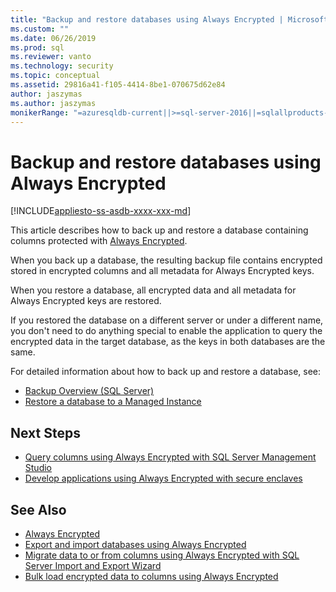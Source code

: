 ```yaml
---
title: "Backup and restore databases using Always Encrypted | Microsoft Docs"
ms.custom: ""
ms.date: 06/26/2019
ms.prod: sql
ms.reviewer: vanto
ms.technology: security
ms.topic: conceptual
ms.assetid: 29816a41-f105-4414-8be1-070675d62e84
author: jaszymas
ms.author: jaszymas
monikerRange: "=azuresqldb-current||>=sql-server-2016||=sqlallproducts-allversions||>=sql-server-linux-2017||=azuresqldb-mi-current"
---
```

# Backup and restore databases using Always Encrypted 
[!INCLUDE[appliesto-ss-asdb-xxxx-xxx-md](../../../includes/appliesto-ss-asdb-xxxx-xxx-md.md)]

This article describes how to back up and restore a database containing columns protected with [Always Encrypted](../../../relational-databases/security/encryption/always-encrypted-database-engine.md).

When you back up a database, the resulting backup file contains encrypted stored in encrypted columns and all metadata for Always Encrypted keys.

When you restore a database, all encrypted data and all metadata for Always Encrypted keys are restored. 

If you restored the database on a different server or under a different name, you don't need to do anything special to enable the application to query the encrypted data in the target database, as the keys in both databases are the same.

For detailed information about how to back up and restore a database, see:
- [Backup Overview (SQL Server)](../../backup-restore/backup-overview-sql-server.md)
- [Restore a database to a Managed Instance](https://docs.microsoft.com/en-us/azure/sql-database/sql-database-managed-instance-get-started-restore)

## Next Steps
- [Query columns using Always Encrypted with SQL Server Management Studio](always-encrypted-query-columns-ssms.md)
- [Develop applications using Always Encrypted with secure enclaves](always-encrypted-enclaves-client-development.md)

## See Also
- [Always Encrypted](../../../relational-databases/security/encryption/always-encrypted-database-engine.md)
- [Export and import databases using Always Encrypted](always-encrypted-migrate-using-bacpac.md)
- [Migrate data to or from columns using Always Encrypted with SQL Server Import and Export Wizard](always-encrypted-migrate-using-import-export-wizard.md)
- [Bulk load encrypted data to columns using Always Encrypted](migrate-sensitive-data-protected-by-always-encrypted.md)
